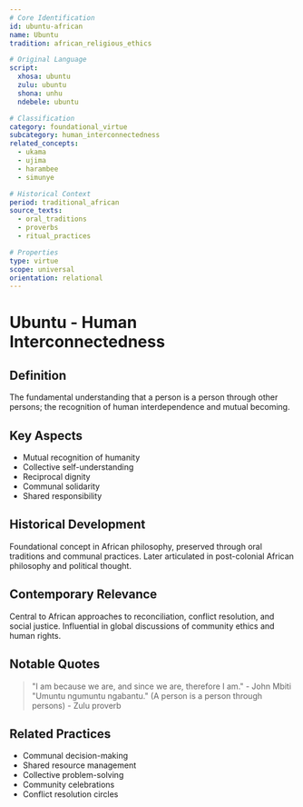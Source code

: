```yaml
---
# Core Identification
id: ubuntu-african
name: Ubuntu
tradition: african_religious_ethics

# Original Language
script:
  xhosa: ubuntu
  zulu: ubuntu
  shona: unhu
  ndebele: ubuntu

# Classification
category: foundational_virtue
subcategory: human_interconnectedness
related_concepts:
  - ukama
  - ujima
  - harambee
  - simunye

# Historical Context
period: traditional_african
source_texts:
  - oral_traditions
  - proverbs
  - ritual_practices

# Properties
type: virtue
scope: universal
orientation: relational
---
```


# Ubuntu - Human Interconnectedness

## Definition
The fundamental understanding that a person is a person through other persons; the recognition of human interdependence and mutual becoming.

## Key Aspects
- Mutual recognition of humanity
- Collective self-understanding
- Reciprocal dignity
- Communal solidarity
- Shared responsibility

## Historical Development
Foundational concept in African philosophy, preserved through oral traditions and communal practices. Later articulated in post-colonial African philosophy and political thought.

## Contemporary Relevance
Central to African approaches to reconciliation, conflict resolution, and social justice. Influential in global discussions of community ethics and human rights.

## Notable Quotes
> "I am because we are, and since we are, therefore I am." - John Mbiti
> "Umuntu ngumuntu ngabantu." (A person is a person through persons) - Zulu proverb

## Related Practices
- Communal decision-making
- Shared resource management
- Collective problem-solving
- Community celebrations
- Conflict resolution circles
